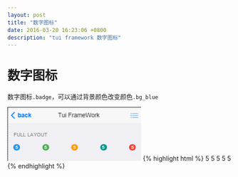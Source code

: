 ```yaml
---
layout: post
title: "数字图标"
date: 2016-03-20 16:23:06 +0800
description: "tui framework 数字图标"
---
```

  
数字图标
===
数字图标`.badge`，可以通过背景颜色改变颜色`.bg_blue`
  
<img src="/images/number.png" width="300px">  
{% highlight html %}
    <span class="badge bg_blue">5</span>
    <span class="badge bg_green">5</span>
    <span class="badge bg_orange">5</span>
    <span class="badge bg_teal">5</span>
    <span class="badge bg_red">5</span>
{% endhighlight %}
  
